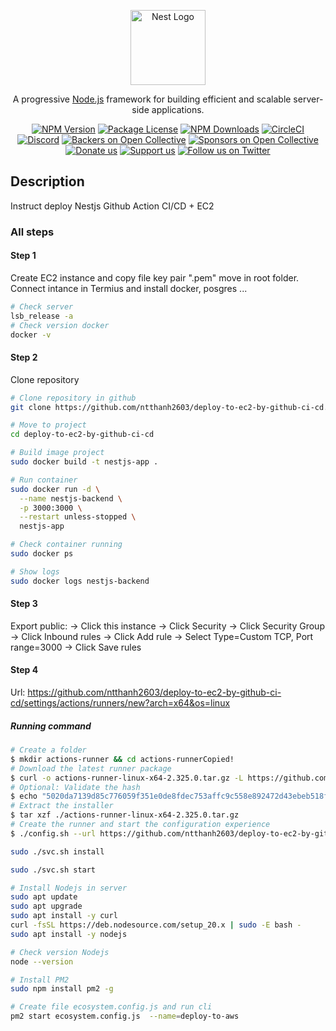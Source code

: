 <p align="center">
  <a href="http://nestjs.com/" target="blank"><img src="https://nestjs.com/img/logo-small.svg" width="120" alt="Nest Logo" /></a>
</p>

[circleci-image]: https://img.shields.io/circleci/build/github/nestjs/nest/master?token=abc123def456
[circleci-url]: https://circleci.com/gh/nestjs/nest

  <p align="center">A progressive <a href="http://nodejs.org" target="_blank">Node.js</a> framework for building efficient and scalable server-side applications.</p>
    <p align="center">
<a href="https://www.npmjs.com/~nestjscore" target="_blank"><img src="https://img.shields.io/npm/v/@nestjs/core.svg" alt="NPM Version" /></a>
<a href="https://www.npmjs.com/~nestjscore" target="_blank"><img src="https://img.shields.io/npm/l/@nestjs/core.svg" alt="Package License" /></a>
<a href="https://www.npmjs.com/~nestjscore" target="_blank"><img src="https://img.shields.io/npm/dm/@nestjs/common.svg" alt="NPM Downloads" /></a>
<a href="https://circleci.com/gh/nestjs/nest" target="_blank"><img src="https://img.shields.io/circleci/build/github/nestjs/nest/master" alt="CircleCI" /></a>
<a href="https://discord.gg/G7Qnnhy" target="_blank"><img src="https://img.shields.io/badge/discord-online-brightgreen.svg" alt="Discord"/></a>
<a href="https://opencollective.com/nest#backer" target="_blank"><img src="https://opencollective.com/nest/backers/badge.svg" alt="Backers on Open Collective" /></a>
<a href="https://opencollective.com/nest#sponsor" target="_blank"><img src="https://opencollective.com/nest/sponsors/badge.svg" alt="Sponsors on Open Collective" /></a>
  <a href="https://paypal.me/kamilmysliwiec" target="_blank"><img src="https://img.shields.io/badge/Donate-PayPal-ff3f59.svg" alt="Donate us"/></a>
    <a href="https://opencollective.com/nest#sponsor"  target="_blank"><img src="https://img.shields.io/badge/Support%20us-Open%20Collective-41B883.svg" alt="Support us"></a>
  <a href="https://twitter.com/nestframework" target="_blank"><img src="https://img.shields.io/twitter/follow/nestframework.svg?style=social&label=Follow" alt="Follow us on Twitter"></a>
</p>

## Description

Instruct deploy Nestjs Github Action CI/CD + EC2

### All steps

#### Step 1

Create EC2 instance and copy file key pair ".pem" move in root folder.
Connect intance in Termius and install docker, posgres ...

```bash
# Check server
lsb_release -a
# Check version docker
docker -v
```

#### Step 2

Clone repository

```bash
# Clone repository in github
git clone https://github.com/ntthanh2603/deploy-to-ec2-by-github-ci-cd.git

# Move to project
cd deploy-to-ec2-by-github-ci-cd

# Build image project
sudo docker build -t nestjs-app .

# Run container
sudo docker run -d \
  --name nestjs-backend \
  -p 3000:3000 \
  --restart unless-stopped \
  nestjs-app

# Check container running
sudo docker ps

# Show logs
sudo docker logs nestjs-backend
```

#### Step 3

Export public:
-> Click this instance -> Click Security -> Click Security Group
-> Click Inbound rules -> Click Add rule -> Select Type=Custom TCP, Port range=3000
-> Click Save rules

#### Step 4

Url: https://github.com/ntthanh2603/deploy-to-ec2-by-github-ci-cd/settings/actions/runners/new?arch=x64&os=linux

##### Running command

```bash
# Create a folder
$ mkdir actions-runner && cd actions-runnerCopied!
# Download the latest runner package
$ curl -o actions-runner-linux-x64-2.325.0.tar.gz -L https://github.com/actions/runner/releases/download/v2.325.0/actions-runner-linux-x64-2.325.0.tar.gzCopied!
# Optional: Validate the hash
$ echo "5020da7139d85c776059f351e0de8fdec753affc9c558e892472d43ebeb518f4  actions-runner-linux-x64-2.325.0.tar.gz" | shasum -a 256 -cCopied!
# Extract the installer
$ tar xzf ./actions-runner-linux-x64-2.325.0.tar.gz
# Create the runner and start the configuration experience
$ ./config.sh --url https://github.com/ntthanh2603/deploy-to-ec2-by-github-ci-cd --token BK5GQLUHGIMFIO2UFQPUCRDIMPLY2

sudo ./svc.sh install

sudo ./svc.sh start

# Install Nodejs in server
sudo apt update
sudo apt upgrade
sudo apt install -y curl
curl -fsSL https://deb.nodesource.com/setup_20.x | sudo -E bash -
sudo apt install -y nodejs

# Check version Nodejs
node --version

# Install PM2
sudo npm install pm2 -g

# Create file ecosystem.config.js and run cli
pm2 start ecosystem.config.js  --name=deploy-to-aws
```
